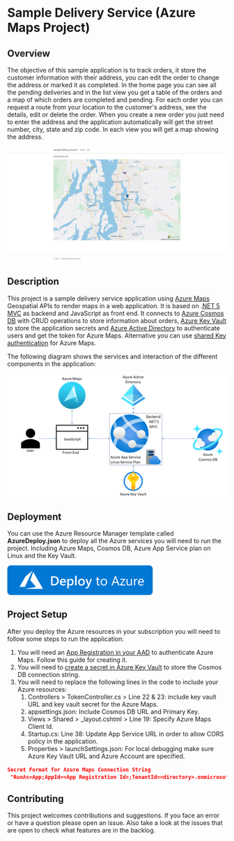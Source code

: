# Sample Delivery Service (Azure Maps Project)

## Overview

The objective of this sample application is to track orders, it store the customer information with their address, you can edit the order to change the address or marked it as completed. In the home page you can see all the pending deliveries and in the list view you get a table of the orders and a map of which orders are completed and pending. For each order you can request a route from your location to the customer's address, see the details, edit or delete the order. When you create a new order you just need to enter the address and the application automatically will get the street number, city, state and zip code. In each view you will get a map showing the address.

![Application](Images/App.gif)

## Description

This project is a sample delivery service application using [Azure Maps](https://azure.microsoft.com/services/azure-maps) Geospatial APIs to render maps in a web application. It is based on .[NET 5 MVC](https://dotnet.microsoft.com/download) as backend and JavaScript as front end. It connects to [Azure Cosmos DB](https://azure.microsoft.com/services/cosmos-db) with CRUD operations to store information about orders, [Azure Key Vault](https://azure.microsoft.com/services/key-vault) to store the application secrets and [Azure Active Directory](https://azure.microsoft.com/services/active-directory) to authenticate users and get the token for Azure Maps. Alternative you can use [shared Key authentication](https://docs.microsoft.com/en-us/azure/azure-maps/azure-maps-authentication#shared-key-authentication) for Azure Maps.

The following diagram shows the services and interaction of the different components in the application:

![Diagram](Images/AppDiagram.png)

## Deployment

You can use the Azure Resource Manager template called **AzureDeploy.json** to deploy all the Azure services you will need to run the project. Including Azure Maps, Cosmos DB, Azure App Service plan on Linux and the Key Vault.

[![Deploy to Azure](Images/deploy-to-azure.svg)](https://portal.azure.com/#create/Microsoft.Template/uri/https%3A%2F%2Fraw.githubusercontent.com%2Fdasanagu%2FSampleDeliveryService%2Fmain%2FSource%2FAzureDeploy.json)

## Project Setup

After you deploy the Azure resources in your subscription you will need to follow some steps to run the application:

1. You will need an [App Registration in your AAD](https://docs.microsoft.com/en-us/azure/azure-maps/how-to-secure-daemon-app) to authenticate Azure Maps. Follow this guide for creating it.
1. You will need to [create a secret in Azure Key Vault](https://docs.microsoft.com/en-us/azure/cosmos-db/access-secrets-from-keyvault) to store the Cosmos DB connection string.
1. You will need to replace the following lines in the code to include your Azure resources:
    1. Controllers > TokenController.cs > Line 22 & 23: include key vault URL and key vault secret for the Azure Maps.
    1. appsettings.json: Include Cosmos DB URL and Primary Key.
    1. Views > Shared > _layout.cshtml > Line 19: Specify Azure Maps Client Id.
    1. Startup.cs: Line 38: Update App Service URL in order to allow CORS policy in the application.
    1. Properties > launchSettings.json: For local debugging make sure Azure Key Vault URL and Azure Account are specified.

```json
Secret Format for Azure Maps Connection String
 "RunAs=App;AppId=<App Registration Id>;TenantId=<directory>.onmicrosoft.com;AppKey=<App Secret>"
```

## Contributing

This project welcomes contributions and suggestions. If you face an error or have a question please open an issue. Also take a look at the issues that are open to check what features are in the backlog.